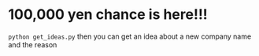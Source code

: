 # 100,000 yen chance is here!!!

`python get_ideas.py` then you can get an idea about a new company name and the reason

